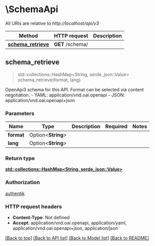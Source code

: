 # \SchemaApi

All URIs are relative to *http://localhost/api/v3*

Method | HTTP request | Description
------------- | ------------- | -------------
[**schema_retrieve**](SchemaApi.md#schema_retrieve) | **GET** /schema/ | 



## schema_retrieve

> std::collections::HashMap<String, serde_json::Value> schema_retrieve(format, lang)


OpenApi3 schema for this API. Format can be selected via content negotiation.  - YAML: application/vnd.oai.openapi - JSON: application/vnd.oai.openapi+json

### Parameters


Name | Type | Description  | Required | Notes
------------- | ------------- | ------------- | ------------- | -------------
**format** | Option<**String**> |  |  |
**lang** | Option<**String**> |  |  |

### Return type

[**std::collections::HashMap<String, serde_json::Value>**](serde_json::Value.md)

### Authorization

[authentik](../README.md#authentik)

### HTTP request headers

- **Content-Type**: Not defined
- **Accept**: application/vnd.oai.openapi, application/yaml, application/vnd.oai.openapi+json, application/json

[[Back to top]](#) [[Back to API list]](../README.md#documentation-for-api-endpoints) [[Back to Model list]](../README.md#documentation-for-models) [[Back to README]](../README.md)

